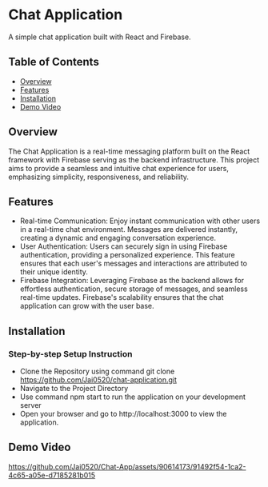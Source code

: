 # Chat Application

A simple chat application built with React and Firebase.

## Table of Contents

- [Overview](#overview)
- [Features](#features)
- [Installation](#installation)
- [Demo Video](#Demo_Video)

## Overview

The Chat Application is a real-time messaging platform built on the React framework with Firebase serving as the backend infrastructure. This project aims to provide a seamless and intuitive chat experience for users, emphasizing simplicity, responsiveness, and reliability.

## Features

- Real-time Communication: Enjoy instant communication with other users in a real-time chat environment. Messages are delivered instantly, creating a dynamic and engaging conversation experience.
- User Authentication: Users can securely sign in using Firebase authentication, providing a personalized experience. This feature ensures that each user's messages and interactions are attributed to their unique identity.
- Firebase Integration: Leveraging Firebase as the backend allows for effortless authentication, secure storage of messages, and seamless real-time updates. Firebase's scalability ensures that the chat application can grow with the user base.

## Installation

### Step-by-step Setup Instruction
- Clone the Repository using command git clone https://github.com/Jai0520/chat-application.git
- Navigate to the Project Directory
- Use command npm start to run the application on your development server
- Open your browser and go to http://localhost:3000 to view the application.

## Demo Video

https://github.com/Jai0520/Chat-App/assets/90614173/91492f54-1ca2-4c65-a05e-d7185281b015


